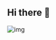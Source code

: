 ## Hi there 👋
![img](https://github.com/user-attachments/assets/29549d58-392f-4613-ab17-5625b0f11446)

